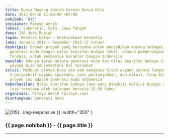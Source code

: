 ```yaml
---
title: Dunia Wayang adalah Cermin Dunia Kita
date: 2011-09-16 11:08:00 +07:00
nohibah: '015'
inisiator: Pitoyo Amrih
lokasi: Sukoharjo, Solo, Jawa Tengah
dana: 236 Juta Rupiah
topik: Meretas batas – kebhinekaan bermedia
lama: Januari 2012 – Desember 2013 (2 tahun)
deskripsi: Sebuah proyek yang berusaha untuk menjadikan wayang sebagai jembatan antara
  generasi muda dengan nilai kearifan budaya lokal, dimana pemberdayaan diri adalah
  fondasi, untuk membentuk karakter bangsa Indonesia
masalah: Adanya jarak antara generasi muda dan nilai kearifan budaya lokal dimana
  wayang bisa menjembatani hal tersebut
solusi: Membuat proyek buku dan web mengenai kisah wayang secara lengkap berdasarakan
  3 perspektif wayang (pustaka, seni pertunjukkan, dan nilai). Yang diuntungkan melalui
  proyek ini adalah generasi muda Indonesia
keberhasilan: Nilai kearifan budaya Jawa yang diwakili melalui budaya wayang dikenal
  luas terutama oleh kalangan berusia 15-30 tahun
organisasi: Pitoyo Amrih (pitoyo.com)
diuntungkan: Generasi muda
---
```


![015](/static/img/hibahcmb/015.png){: .img-responsive }{: width="350" }

### {{ page.nohibah }} - {{ page.title }}

---

